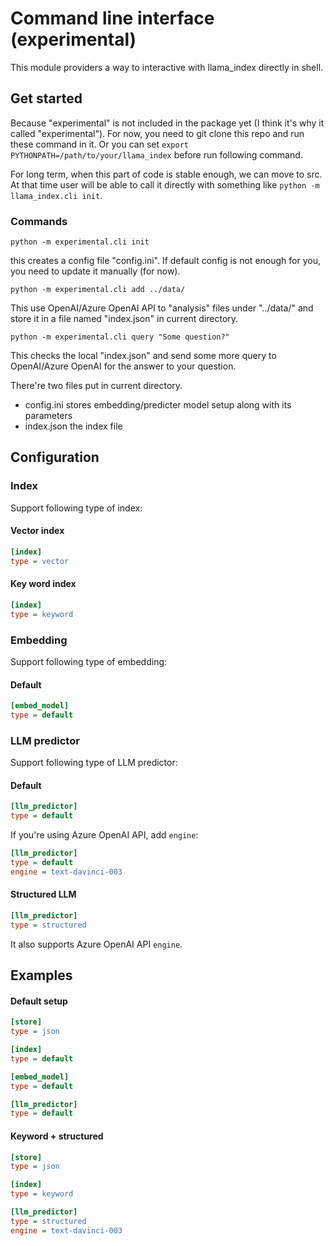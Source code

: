 Command line interface (experimental)
========

This module providers a way to interactive with llama\_index directly in shell.

## Get started
Because "experimental" is not included in the package yet (I think it's why it called "experimental"). For now, you need to git clone this repo and run these command in it.
Or you can set `export PYTHONPATH=/path/to/your/llama_index` before run following command.

For long term, when this part of code is stable enough, we can move to src. At that time user will be able to call it directly with something like `python -m llama_index.cli init`.

### Commands

```
python -m experimental.cli init
```
this creates a config file "config.ini". If default config is not enough for you, you need to update it manually (for now).

```
python -m experimental.cli add ../data/
```
This use OpenAI/Azure OpenAI API to "analysis" files under "../data/" and store it in a file named "index.json" in current directory.

```
python -m experimental.cli query "Some question?"
```
This checks the local "index.json" and send some more query to OpenAI/Azure OpenAI for the answer to your question.

There're two files put in current directory.

- config.ini stores embedding/predicter model setup along with its parameters
- index.json the index file

## Configuration

### Index

Support following type of index:

#### Vector index
```ini
[index]
type = vector
```

#### Key word index
```ini
[index]
type = keyword
```

### Embedding

Support following type of embedding:

#### Default
```ini
[embed_model]
type = default
```

### LLM predictor

Support following type of LLM predictor:

#### Default
```ini
[llm_predictor]
type = default
```
If you're using Azure OpenAI API, add `engine`:

```ini
[llm_predictor]
type = default
engine = text-davinci-003
```

#### Structured LLM
```ini
[llm_predictor]
type = structured
```
It also supports Azure OpenAI API `engine`.

## Examples

#### Default setup
```ini
[store]
type = json

[index]
type = default

[embed_model]
type = default

[llm_predictor]
type = default
```

#### Keyword + structured
```ini
[store]
type = json

[index]
type = keyword

[llm_predictor]
type = structured
engine = text-davinci-003
```
